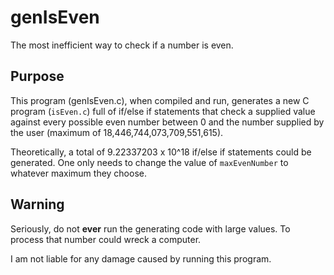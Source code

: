 # genIsEven
The most inefficient way to check if a number is even.

## Purpose
This program (genIsEven.c), when compiled and run, generates a new C program (`isEven.c`) full of if/else if statements that check a supplied value against every possible even number between 0 and the number supplied by the user (maximum of 18,446,744,073,709,551,615).

Theoretically, a total of 9.22337203 x 10^18 if/else if statements could be generated. One only needs to change the value of `maxEvenNumber` to whatever maximum they choose.

## Warning
Seriously, do not **ever** run the generating code with large values. To process that number could wreck a computer. 

I am not liable for any damage caused by running this program.
